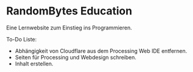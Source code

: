 # RandomBytes Education
Eine Lernwebsite zum Einstieg ins Programmieren.

To-Do Liste:
- Abhängigkeit von Cloudflare aus dem Processing Web IDE entfernen.
- Seiten für Processing und Webdesign schreiben.
- Inhalt erstellen.
